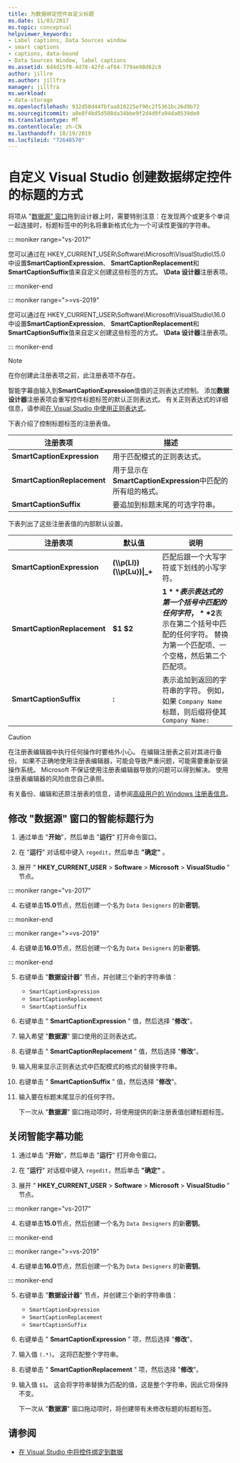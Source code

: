 ```yaml
---
title: 为数据绑定控件自定义标题
ms.date: 11/03/2017
ms.topic: conceptual
helpviewer_keywords:
- Label captions, Data Sources window
- smart captions
- captions, data-bound
- Data Sources Window, label captions
ms.assetid: 6d4d15f8-4d78-42fd-af64-779ae98d62c8
author: jillre
ms.author: jillfra
manager: jillfra
ms.workload:
- data-storage
ms.openlocfilehash: 932d50d44fbfaa810225ef90c2f5361bc26d9b72
ms.sourcegitcommit: a8e8f4bd5d508da34bbe9f2d4d9fa94da0539de0
ms.translationtype: MT
ms.contentlocale: zh-CN
ms.lasthandoff: 10/19/2019
ms.locfileid: "72648570"
---
```

# <a name="customize-how-visual-studio-creates-captions-for-data-bound-controls"></a>自定义 Visual Studio 创建数据绑定控件的标题的方式

将项从 "[数据源" 窗口](add-new-data-sources.md#data-sources-window)拖到设计器上时，需要特别注意：在发现两个或更多个单词一起连接时，标题标签中的列名将重新格式化为一个可读性更强的字符串。

::: moniker range="vs-2017"

您可以通过在 HKEY_CURRENT_USER\Software\Microsoft\VisualStudio\15.0 中设置**SmartCaptionExpression**、 **SmartCaptionReplacement**和**SmartCaptionSuffix**值来自定义创建这些标签的方式。 **\Data 设计器**注册表项。

::: moniker-end

::: moniker range=">=vs-2019"

您可以通过在 HKEY_CURRENT_USER\Software\Microsoft\VisualStudio\16.0 中设置**SmartCaptionExpression**、 **SmartCaptionReplacement**和**SmartCaptionSuffix**值来自定义创建这些标签的方式。 **\Data 设计器**注册表项。

::: moniker-end

> [!NOTE]
> 在你创建此注册表项之前，此注册表项不存在。

智能字幕由输入到**SmartCaptionExpression**值值的正则表达式控制。 添加**数据设计器**注册表项会重写控件标题标签的默认正则表达式。 有关正则表达式的详细信息，请参阅[在 Visual Studio 中使用正则表达式](../ide/using-regular-expressions-in-visual-studio.md)。

下表介绍了控制标题标签的注册表值。

|注册表项|描述|
|-------------------|-----------------|
|**SmartCaptionExpression**|用于匹配模式的正则表达式。|
|**SmartCaptionReplacement**|用于显示在**SmartCaptionExpression**中匹配的所有组的格式。|
|**SmartCaptionSuffix**|要追加到标题末尾的可选字符串。|

下表列出了这些注册表值的内部默认设置。

|注册表项|默认值|说明|
|-------------------|-------------------|-----------------|
|**SmartCaptionExpression**|**(\\\p{Ll})(\\\p{Lu})&#124;_+**|匹配后跟一个大写字符或下划线的小写字符。|
|**SmartCaptionReplacement**|**$1 $2**|**$1**表示表达式的第一个括号中匹配的任何字符， **$2**表示在第二个括号中匹配的任何字符。 替换为第一个匹配项、一个空格，然后第二个匹配项。|
|**SmartCaptionSuffix**|**:**|表示追加到返回的字符串的字符。 例如，如果 `Company Name` 标题，则后缀将使其 `Company Name:`|

> [!CAUTION]
> 在注册表编辑器中执行任何操作时要格外小心。 在编辑注册表之前对其进行备份。 如果不正确地使用注册表编辑器，可能会导致严重问题，可能需要重新安装操作系统。 Microsoft 不保证使用注册表编辑器导致的问题可以得到解决。 使用注册表编辑器的风险由您自己承担。
>
> 有关备份、编辑和还原注册表的信息，请参阅[高级用户的 Windows 注册表信息](https://support.microsoft.com/help/256986/windows-registry-information-for-advanced-users)。

## <a name="modify-the-smart-captioning-behavior-of-the-data-sources-window"></a>修改 "数据源" 窗口的智能标题行为

1. 通过单击 "**开始**"，然后单击 "**运行**" 打开命令窗口。

2. 在 "**运行**" 对话框中键入 `regedit`，然后单击 **"确定"** 。

3. 展开 " **HKEY_CURRENT_USER**  > **Software**  > **Microsoft**  > **VisualStudio** " 节点。

::: moniker range="vs-2017"

4. 右键单击**15.0**节点，然后创建一个名为 `Data Designers` 的新**密钥**。

::: moniker-end

::: moniker range=">=vs-2019"

4. 右键单击**16.0**节点，然后创建一个名为 `Data Designers` 的新**密钥**。

::: moniker-end

5. 右键单击 "**数据设计器**" 节点，并创建三个新的字符串值：

    - `SmartCaptionExpression`
    - `SmartCaptionReplacement`
    - `SmartCaptionSuffix`

6. 右键单击 " **SmartCaptionExpression** " 值，然后选择 "**修改**"。

7. 输入希望 "**数据源**" 窗口使用的正则表达式。

8. 右键单击 " **SmartCaptionReplacement** " 值，然后选择 "**修改**"。

9. 输入用来显示正则表达式中匹配模式的格式的替换字符串。

10. 右键单击 " **SmartCaptionSuffix** " 值，然后选择 "**修改**"。

11. 输入要在标题末尾显示的任何字符。

    下一次从 "**数据源**" 窗口拖动项时，将使用提供的新注册表值创建标题标签。

## <a name="turn-off-the-smart-captioning-feature"></a>关闭智能字幕功能

1. 通过单击 "**开始**"，然后单击 "**运行**" 打开命令窗口。

2. 在 "**运行**" 对话框中键入 `regedit`，然后单击 **"确定"** 。

3. 展开 " **HKEY_CURRENT_USER**  > **Software**  > **Microsoft**  > **VisualStudio** " 节点。

::: moniker range="vs-2017"

4. 右键单击**15.0**节点，然后创建一个名为 `Data Designers` 的新**密钥**。

::: moniker-end

::: moniker range=">=vs-2019"

4. 右键单击**16.0**节点，然后创建一个名为 `Data Designers` 的新**密钥**。

::: moniker-end

5. 右键单击 "**数据设计器**" 节点，并创建三个新的字符串值：

    - `SmartCaptionExpression`
    - `SmartCaptionReplacement`
    - `SmartCaptionSuffix`

6. 右键单击 " **SmartCaptionExpression** " 项，然后选择 "**修改**"。

7. 输入值 `(.*)`。 这将匹配整个字符串。

8. 右键单击 " **SmartCaptionReplacement** " 项，然后选择 "**修改**"。

9. 输入值 `$1`。 这会将字符串替换为匹配的值，这是整个字符串，因此它将保持不变。

    下一次从 "**数据源**" 窗口拖动项时，将创建带有未修改标题的标题标签。

## <a name="see-also"></a>请参阅

- [在 Visual Studio 中将控件绑定到数据](../data-tools/bind-controls-to-data-in-visual-studio.md)